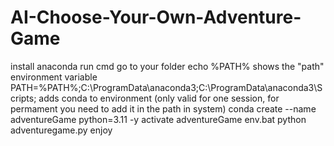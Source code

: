 # AI-Choose-Your-Own-Adventure-Game
install anaconda
run cmd 
go to your folder
echo %PATH%                                                                   shows the "path" environment variable
PATH=%PATH%;C:\ProgramData\anaconda3;C:\ProgramData\anaconda3\Scripts;        adds conda to environment (only valid for one session, for permament you need to add it in the path in system)
conda create --name adventureGame python=3.11 -y 
activate adventureGame
env.bat
python adventuregame.py
enjoy

